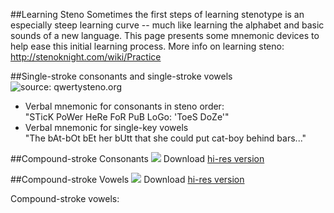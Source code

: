 ##Learning Steno
Sometimes the first steps of learning stenotype is an especially steep learning curve -- much like learning the alphabet and basic sounds of a new language. This page presents some mnemonic devices to help ease this initial learning process.
More info on learning steno: http://stenoknight.com/wiki/Practice

##Single-stroke consonants and single-stroke vowels
![source: qwertysteno.org](https://www.dropbox.com/s/yhlwbrtwsozxbpd/steno-keyboard2.png?raw=1)
* Verbal mnemonic for consonants in steno order: <br>
"STicK PoWer HeRe FoR PuB LoGo: 'ToeS DoZe'" <br>
* Verbal mnemonic for single-key vowels <br>
"The bAt-bOt bEt her bUtt that she could put cat-boy behind bars..."

##Compound-stroke Consonants
![](https://www.dropbox.com/s/cvzb7c0sv5893jd/024_PloverMnemonicConsonants.png?raw=1)
Download [hi-res version](https://www.dropbox.com/s/cvzb7c0sv5893jd/024_PloverMnemonicConsonants.png?dl=0)

##Compound-stroke Vowels
![](https://www.dropbox.com/s/n5c6j3hozbittvr/005_PloverMnemonicVowels.png?raw=1)
Download [hi-res version](https://www.dropbox.com/s/n5c6j3hozbittvr/005_PloverMnemonicVowels.png?dl=0)

Compound-stroke vowels:
